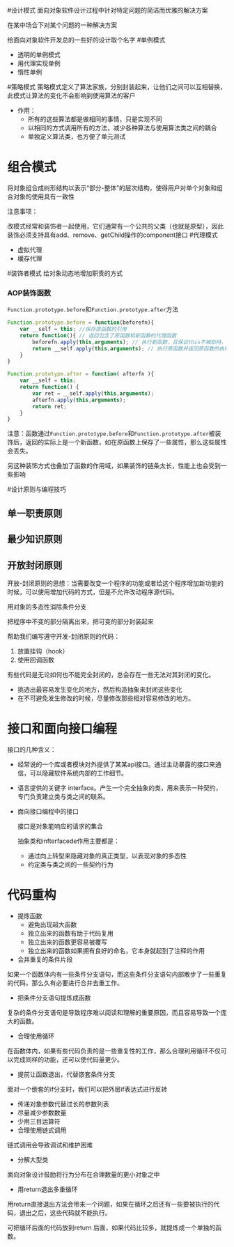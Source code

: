 #设计模式
面向对象软件设计过程中针对特定问题的简洁而优雅的解决方案

在某中场合下对某个问题的一种解决方案

给面向对象软件开发总的一些好的设计取个名字
#单例模式
 - 透明的单例模式
 - 用代理实现单例
 - 惰性单例
 
#策略模式
策略模式定义了算法家族，分别封装起来，让他们之间可以互相替换，此模式让算法的变化不会影响到使用算法的客户

- 作用：
  * 所有的这些算法都是做相同的事情，只是实现不同
  * 以相同的方式调用所有的方法，减少各种算法与使用算法类之间的耦合
  * 单独定义算法类，也方便了单元测试

# 组合模式
将对象组合成树形结构以表示“部分-整体”的层次结构，使得用户对单个对象和组合对象的使用具有一致性

注意事项：

改模式经常和装饰者一起使用，它们通常有一个公共的父类（也就是原型），因此装饰必须支持具有add、remove、getChild操作的component接口
#代理模式
 * 虚拟代理
 * 缓存代理
 
 #装饰者模式
给对象动态地增加职责的方式
### AOP装饰函数

`Function.prototype.before`和`Function.prototype.after`方法

```javascript
Function.prototype.before = function(beforefn){
    var __self = this; //保存原函数的引用
    return function(){ // 返回包含了原函数和新函数的代理函数
        beforefn.apply(this,arguments); // 执行新函数，且保证this不被劫持，新函数接受的参数也会被原封不动地传入原函数，新函数在原函数之前执行
        return __self.apply(this,arguments); // 执行原函数并返回原函数的执行结果，并且保证this不被劫持
    }
} 

Function.prototype.after = function( afterfn ){
    var __self = this;
    return function() {
        var ret = __self.apply(this,arguments);
        afterfn.apply(this,arguments);
        return ret;
    }
}
```

注意：函数通过`Function.prototype.before`和`Function.prototype.after`被装饰后，返回的实际上是一个新函数，如在原函数上保存了一些属性，那么这些属性会丢失。

另这种装饰方式也叠加了函数的作用域，如果装饰的链条太长，性能上也会受到一些影响

#设计原则与编程技巧

## 单一职责原则
## 最少知识原则
## 开放封闭原则

开放-封闭原则的思想：当需要改变一个程序的功能或者给这个程序增加新功能的时候，可以使用增加代码的方式，但是不允许改动程序源代码。

用对象的多态性消除条件分支

把程序中不变的部分隔离出来，把可变的部分封装起来

帮助我们编写遵守开发-封闭原则的代码：
 1. 放置挂钩（hook）
 2. 使用回调函数
 
 有些代码是无论如何也不能完全封闭的，总会存在一些无法对其封闭的变化。
 
 * 挑选出最容易发生变化的地方，然后构造抽象来封闭这些变化
 * 在不可避免发生修改的时候，尽量修改那些相对容易修改的地方。
 
# 接口和面向接口编程

接口的几种含义：
* 经常说的一个库或者模块对外提供了某某api接口。通过主动暴露的接口来通信，可以隐藏软件系统内部的工作细节。
* 语言提供的关键字 interface。产生一个完全抽象的类，用来表示一种契约，专门负责建立类与类之间的联系。
* 面向接口编程中的接口
  
  接口是对象能响应的请求的集合
  
  抽象类和infterfacede作用主要都是：
  * 通过向上转型来隐藏对象的真正类型，以表现对象的多态性
  * 约定类与类之间的一些契约行为

# 代码重构

* 提炼函数
  * 避免出现超大函数
  * 独立出来的函数有助于代码复用
  * 独立出来的函数更容易被覆写
  * 独立出来的函数如果拥有良好的命名，它本身就起到了注释的作用
* 合并重复的条件片段

如果一个函数体内有一些条件分支语句，而这些条件分支语句内部散步了一些重复的代码，那么久有必要进行合并去重工作。

* 把条件分支语句提炼成函数

复杂的条件分支语句是导致程序难以阅读和理解的重要原因，而且容易导致一个庞大的函数。

* 合理使用循环

在函数体内，如果有些代码负责的是一些重复性的工作，那么合理利用循环不仅可以完成同样的功能，还可以使代码量更少。

* 提前让函数退出，代替嵌套条件分支

面对一个嵌套的if分支时，我们可以把外层if表达式进行反转

* 传递对象参数代替过长的参数列表
* 尽量减少参数数量
* 少用三目运算符
* 合理使用链式调用

链式调用会导致调试和维护困难

* 分解大型类

面向对象设计鼓励将行为分布在合理数量的更小对象之中

* 用return退出多重循环

用return直接退出方法会带来一个问题，如果在循环之后还有一些要被执行的代码，退出之后，这些代码就不能执行。

可把循环后面的代码放到return 后面，如果代码比较多，就提炼成一个单独的函数。
